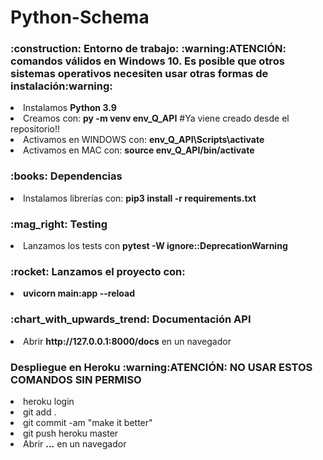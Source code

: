 # Python-Schema

<h3>:construction: Entorno de trabajo: :warning:ATENCIÓN: comandos válidos en Windows 10. Es posible que otros sistemas operativos necesiten usar otras formas de instalación:warning:</h3>
<li>Instalamos <b>Python 3.9</b></li> 
<li>Creamos con: <b>py -m venv env_Q_API</b> #Ya viene creado desde el repositorio!!</li> 
<li>Activamos en WINDOWS con: <b>env_Q_API\Scripts\activate</b></li>
<li>Activamos en MAC con: <b>source env_Q_API/bin/activate</b></li>
<h3>:books: Dependencias</h3>
<li>Instalamos librerías con: <b>pip3 install -r requirements.txt</b></li>
<h3>:mag_right: Testing</h3>
<li>Lanzamos los tests con <b>pytest -W ignore::DeprecationWarning</b></li>
<h3>:rocket: Lanzamos el proyecto con:</h3>
<li><b>uvicorn main:app --reload</b></li>
<h3>:chart_with_upwards_trend: Documentación API</h3>
<li>Abrir <b>http://127.0.0.1:8000/docs</b> en un navegador</li>

<h3>Despliegue en Heroku :warning:ATENCIÓN: NO USAR ESTOS COMANDOS SIN PERMISO</h3>
<li>heroku login</li>
<li>git add .</li>
<li>git commit -am "make it better"</li>
<li>git push heroku master</li>
<li>Abrir <b>...</b> en un navegador</li>